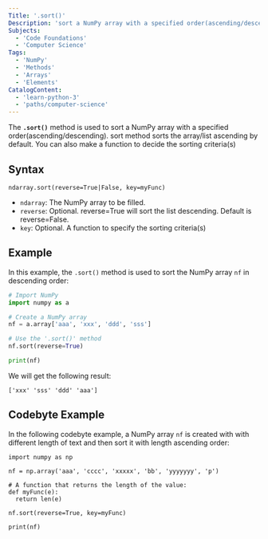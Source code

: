```yaml
---
Title: '.sort()'
Description: 'sort a NumPy array with a specified order(ascending/descending).'
Subjects:
  - 'Code Foundations'
  - 'Computer Science'
Tags:
  - 'NumPy'
  - 'Methods'
  - 'Arrays'
  - 'Elements'
CatalogContent:
  - 'learn-python-3'
  - 'paths/computer-science'
---
```


The **`.sort()`** method is used to sort a NumPy array with a specified order(ascending/descending). sort method sorts the array/list ascending by default. You can also make a function to decide the sorting criteria(s)

## Syntax

```pseudo
ndarray.sort(reverse=True|False, key=myFunc)
```

- `ndarray`: The NumPy array to be filled.
- `reverse`: Optional. reverse=True will sort the list descending. Default is reverse=False.
- `key`: Optional. A function to specify the sorting criteria(s)

## Example

In this example, the `.sort()` method is used to sort the NumPy array `nf` in descending order:

```py
# Import NumPy
import numpy as a

# Create a NumPy array
nf = a.array['aaa', 'xxx', 'ddd', 'sss']

# Use the '.sort()' method
nf.sort(reverse=True)

print(nf)
```

We will get the following result:

```shell
['xxx' 'sss' 'ddd' 'aaa']
```

## Codebyte Example

In the following codebyte example, a NumPy array `nf` is created with with different length of text and then sort it with length ascending order:

```codebyte/python
import numpy as np

nf = np.array('aaa', 'cccc', 'xxxxx', 'bb', 'yyyyyyy', 'p')

# A function that returns the length of the value:
def myFunc(e):
  return len(e)

nf.sort(reverse=True, key=myFunc) 

print(nf)

```

